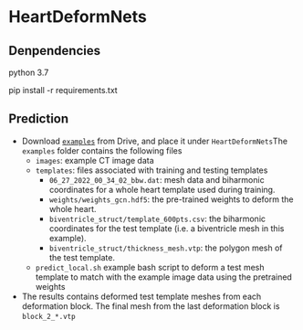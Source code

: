 # HeartDeformNets
## Denpendencies
python 3.7

pip install -r requirements.txt

## Prediction
* Download [`examples`](https://drive.google.com/drive/folders/1Gk019kV9tU6LJbq3vtuHnljew-SZarjv?usp=sharing) from Drive, and place it under `HeartDeformNets`The `examples` folder contains the following files
  - `images`: example CT image data
  - `templates`: files associated with training and testing templates
    - `06_27_2022_00_34_02_bbw.dat`: mesh data and biharmonic coordinates for a whole heart template used during training.
    - `weights/weights_gcn.hdf5`: the pre-trained weights to deform the whole heart. 
    - `biventricle_struct/template_600pts.csv`: the biharmonic coordinates for the test template (i.e. a biventricle mesh in this example).
    - `biventricle_struct/thickness_mesh.vtp`: the polygon mesh of the test template.
  - `predict_local.sh` example bash script to deform a test mesh template to match with the example image data using the pretrained weights
* The results contains deformed test template meshes from each deformation block. The final mesh from the last deformation block is `block_2_*.vtp`
